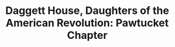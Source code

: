 ---
layout: repo
title: "Daggett House, Daughters of the American Revolution: Pawtucket Chapter"
id: 141
permalink: repos/141/
---